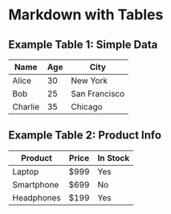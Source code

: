# Markdown with Tables

## Example Table 1: Simple Data

| Name     | Age | City       |
|----------|-----|------------|
| Alice    | 30  | New York   |
| Bob      | 25  | San Francisco |
| Charlie  | 35  | Chicago    |

## Example Table 2: Product Info

| Product      | Price | In Stock |
|--------------|-------|----------|
| Laptop       | $999  | Yes      |
| Smartphone   | $699  | No       |
| Headphones   | $199  | Yes      |
